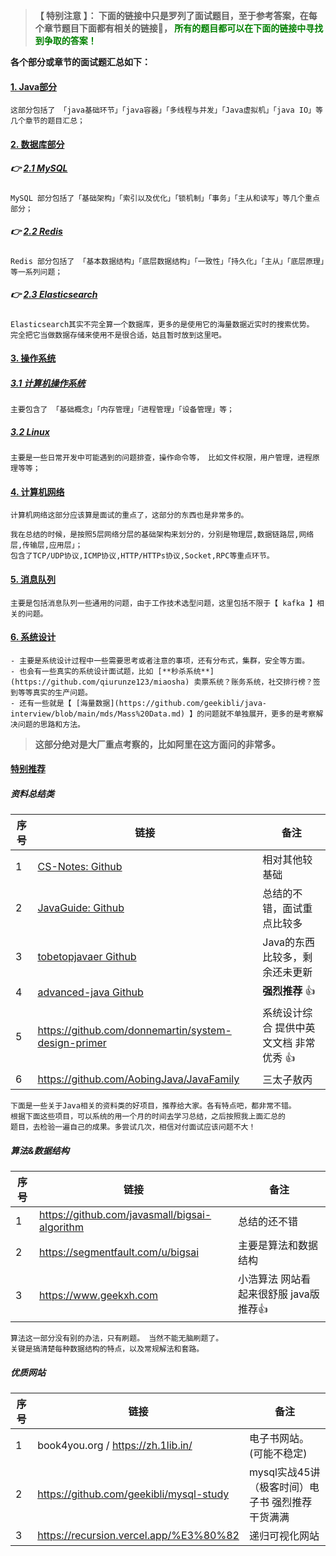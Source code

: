 
> **【 特别注意 】： 下面的链接中只是罗列了面试题目，至于参考答案，在每个章节题目下面都有相关的链接🔗， <font color=green>所有的题目都可以在下面的链接中寻找到争取的答案！</font>**

**各个部分或章节的面试题汇总如下：** 

####  [1. Java部分](https://github.com/geekibli/java-interview/blob/main/mds/Java.md)
```
这部分包括了 「java基础环节」「java容器」「多线程与并发」「Java虚拟机」「java IO」等几个章节的题目汇总；
```
#### [2. 数据库部分]()
##### 👉  [2.1 MySQL](https://github.com/geekibli/java-interview/blob/main/mds/MySQL.md)  
```
MySQL 部分包括了「基础架构」「索引以及优化」「锁机制」「事务」「主从和读写」等几个重点部分；
```
##### 👉  [2.2 Redis](https://github.com/geekibli/java-interview/blob/main/mds/Redis.md)
```
Redis 部分包括了 「基本数据结构」「底层数据结构」「一致性」「持久化」「主从」「底层原理」等一系列问题；
```
##### 👉 [2.3 Elasticsearch](https://github.com/geekibli/java-interview/blob/main/mds/Elasticsearch.md)
```
Elasticsearch其实不完全算一个数据库，更多的是使用它的海量数据近实时的搜索优势。
完全把它当做数据存储来使用不是很合适，姑且暂时放到这里吧。
```
#### [3. 操作系统](https://github.com/geekibli/java-interview/blob/main/mds/Computer%20OS.md)
##### [3.1 计算机操作系统](https://github.com/geekibli/java-interview/blob/main/mds/Computer%20OS.md)
```
主要包含了 「基础概念」「内存管理」「进程管理」「设备管理」等；
```
##### [3.2 Linux](https://github.com/geekibli/java-interview/blob/main/mds/Computer%20OS.md)
```
主要是一些日常开发中可能遇到的问题排查，操作命令等， 比如文件权限，用户管理，进程原理等等；
```
#### [4. 计算机网络](https://github.com/geekibli/java-interview/blob/main/mds/Computer%20Network.md)
```
计算机网络这部分应该算是面试的重点了，这部分的东西也是非常多的。  

我在总结的时候，是按照5层网络分层的基础架构来划分的，分别是物理层,数据链路层,网络层,传输层,应用层」；
包含了TCP/UDP协议,ICMP协议,HTTP/HTTPs协议,Socket,RPC等重点环节。
```
#### [5. 消息队列](https://github.com/geekibli/java-interview/blob/main/mds/Message%20Queue.md)
```
主要是包括消息队列一些通用的问题，由于工作技术选型问题，这里包括不限于【 kafka 】相关的问题。
```
#### [6. 系统设计](https://github.com/geekibli/java-interview/blob/main/mds/System%20Design.md)
```
- 主要是系统设计过程中一些需要思考或者注意的事项，还有分布式，集群，安全等方面。  
- 也会有一些真实的系统设计面试题，比如 [**秒杀系统**](https://github.com/qiurunze123/miaosha) 卖票系统？账务系统，社交排行榜？签到等等真实的生产问题。 
- 还有一些就是【 [海量数据](https://github.com/geekibli/java-interview/blob/main/mds/Mass%20Data.md) 】的问题就不单独展开，更多的是考察解决问题的思路和方法。
```
> **这部分绝对是大厂重点考察的，比如阿里在这方面问的非常多。**

#### [特别推荐](#)

##### 资料总结类

| 序号| 链接 | 备注 | 
| ---- | ---- | ---- | 
| 1 | [CS-Notes: Github](https://github.com/CyC2018/CS-Notes) | 相对其他较基础 |
| 2 | [JavaGuide: Github](https://github.com/Snailclimb/JavaGuide) | 总结的不错，面试重点比较多|
| 3 | [tobetopjavaer Github](http://hollischuang.gitee.io/tobetopjavaer/#/) | Java的东西比较多，剩余还未更新|
| 4 |  [advanced-java Github](https://github.com/doocs/advanced-java)  | **强烈推荐** 👍 |
| 5 | https://github.com/donnemartin/system-design-primer | 系统设计综合 提供中英文文档 非常优秀 👍 |  
| 6 | https://github.com/AobingJava/JavaFamily | 三太子敖丙 |

```
下面是一些关于Java相关的资料类的好项目，推荐给大家。各有特点吧，都非常不错。
根据下面这些项目，可以系统的用一个月的时间去学习总结，之后按照我上面汇总的
题目，去检验一遍自己的成果。多尝试几次，相信对付面试应该问题不大！
```

##### 算法&数据结构

|  序号 |  链接   |  备注  | 
| ---- | ---- | ---- | 
| 1 | https://github.com/javasmall/bigsai-algorithm | 总结的还不错 |
| 2 | https://segmentfault.com/u/bigsai | 主要是算法和数据结构 |
| 3 | https://www.geekxh.com | 小浩算法 网站看起来很舒服 java版  推荐👍| 

```
算法这一部分没有别的办法，只有刷题。 当然不能无脑刷题了。
关键是搞清楚每种数据结构的特点，以及常规解法和套路。
```


##### 优质网站

|  序号 |  链接   |  备注  | 
| ---- | ---- | ---- | 
| 1 | book4you.org / https://zh.1lib.in/| 电子书网站。(可能不稳定)  | 
| 2 | https://github.com/geekibli/mysql-study | mysql实战45讲（极客时间）电子书  强烈推荐 干货满满 | 
| 3 | https://recursion.vercel.app/%E3%80%82 | 递归可视化网站 |
